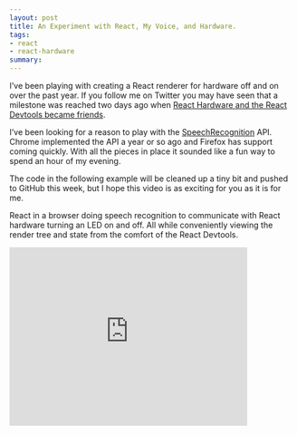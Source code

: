 ```yaml
---
layout: post
title: An Experiment with React, My Voice, and Hardware.
tags:
- react
- react-hardware
summary:
---
```


I’ve been playing with creating a React renderer for hardware off and on over
the past year. If you follow me on Twitter you may have seen that a milestone
was reached two days ago when [React Hardware and the React Devtools became friends](https://twitter.com/iamdustan/status/698616826209501184).

I’ve been looking for a reason to play with the [SpeechRecognition](https://developer.mozilla.org/en-US/docs/Web/API/SpeechRecognition)
API. Chrome implemented the API a year or so ago and Firefox has support coming
quickly. With all the pieces in place it sounded like a fun way to spend an hour
of my evening.

The code in the following example will be cleaned up a tiny bit and pushed to
GitHub this week, but I hope this video is as exciting for you as it is for me.

React in a browser doing speech recognition to communicate with React hardware
turning an LED on and off. All while conveniently viewing the render tree and
state from the comfort of the React Devtools.

<iframe width="420" height="315" src="https://www.youtube.com/embed/_Kz8lito3U8" frameborder="0" allowfullscreen></iframe>

